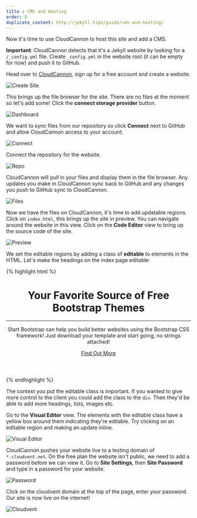 ```yaml
---
title : CMS and Hosting
order: 8
duplicate_content: http://jekyll.tips/guide/cms-and-hosting/
---
```


Now it's time to use CloudCannon to host this site and add a CMS.

**Important**: CloudCannon detects that it's a Jekyll website by looking for a `/_config.yml` file. Create `_config.yml` in the website root (it can be empty for now) and push it to GitHub.

Head over to [CloudCannon](http://cloudcannon.com), sign up for a free account and create a website.

![Create Site](/img/guide/cms/create_site.png)

This brings up the file browser for the site. There are no files at the moment so let's add some! Click the **connect storage provider** button.

![Dashboard](/img/guide/cms/dashboard.png)

We want to sync files from our repository so click **Connect** next to GitHub and allow CloudCannon access to your account.

![Connect](/img/guide/cms/connect.png)

Connect the repository for the website.

![Repo](/img/guide/cms/repo.png)

CloudCannon will pull in your files and display them in the file browser. Any updates you make in CloudCannon sync back to GitHub and any changes you push to GitHub sync to CloudCannon.

![Files](/img/guide/cms/files.png)

Now we have the files on CloudCannon, it's time to add updatable regions. Click on `index.html`, this brings up the site in preview. You can navigate around the website in this view. Click on the **Code Editor** view to bring up the source code of the site.

![Preview](/img/guide/cms/preview.png)

We set the editable regions by adding a class of **editable** to elements in the HTML. Let's make the headings on the index page editable:

{% highlight html %}
<header>
  <div class="header-content">
    <div class="header-content-inner">
      <h1 class="editable">Your Favorite Source of Free Bootstrap Themes</h1>
      <hr>
      <p class="editable">Start Bootstrap can help you build better websites using the Bootstrap CSS framework! Just download your template and start going, no strings attached!</p>
      <a href="#about" class="btn btn-primary btn-xl page-scroll">Find Out More</a>
    </div>
  </div>
</header>
{% endhighlight %}

The context you put the editable class is important. If you wanted to give more control to the client you could add the class to the `div`. Then they'd be able to add more headings, lists, images etc.

Go to the **Visual Editor** view. The elements with the editable class have a yellow box around them indicating they're editable. Try clicking on an editable region and making an update inline.

![Visual Editor](/img/guide/cms/visual.png)

CloudCannon pushes your website live to a testing domain of `*.cloudvent.net`. On the free plan the website isn't public, we need to add a password before we can view it. Go to **Site Settings**, then **Site Password** and type in a password for your website.

![Password](/img/guide/cms/password.png)

Click on the cloudvent domain at the top of the page, enter your password. Our site is now live on the internet!

![Cloudvent](/img/guide/cms/cloudvent.png)
